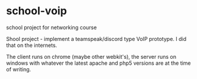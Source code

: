# school-voip
school project for networking course

Shool project - implement a teamspeak/discord type VoIP prototype. I did that on the internets.

The client runs on chrome (maybe other webkit's), the server runs on windows with whatever the latest apache and php5 versions are at the time of writing.
